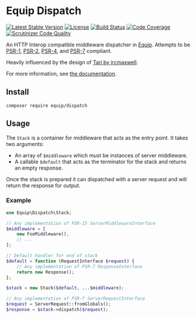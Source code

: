 Equip Dispatch
==============

[![Latest Stable Version](https://img.shields.io/packagist/v/equip/dispatch.svg)](https://packagist.org/packages/equip/dispatch)
[![License](https://img.shields.io/packagist/l/equip/dispatch.svg)](https://github.com/equip/dispatch/blob/master/LICENSE)
[![Build Status](https://travis-ci.org/equip/dispatch.svg)](https://travis-ci.org/equip/dispatch)
[![Code Coverage](https://scrutinizer-ci.com/g/equip/dispatch/badges/coverage.png?b=master)](https://scrutinizer-ci.com/g/equip/dispatch/?branch=master)
[![Scrutinizer Code Quality](https://scrutinizer-ci.com/g/equip/dispatch/badges/quality-score.png?b=master)](https://scrutinizer-ci.com/g/equip/dispatch/?branch=master)

An HTTP Interop compatible middleware dispatcher in [Equip](http://equip.github.io/).
Attempts to be [PSR-1](http://www.php-fig.org/psr/psr-1/), [PSR-2](http://www.php-fig.org/psr/psr-2/),
[PSR-4](http://www.php-fig.org/psr/psr-4/), and [PSR-7](http://www.php-fig.org/psr/psr-7/) compliant.

Heavily influenced by the design of [Tari by ircmaxwell](https://github.com/ircmaxell/Tari-PHP).

For more information, see [the documentation](http://equipframework.readthedocs.org/en/latest/dispatch).

## Install

```
composer require equip/dispatch
```

## Usage

The `Stack` is a container for middleware that acts as the entry point. It takes
two arguments:

- An array of `$middleware` which must be instances of server middleware.
- A callable `$default` that acts as the terminator for the stack and returns
  an empty response.

Once the stack is prepared it can dispatched with a server request and will return
the response for output.

### Example

```php
use Equip\Dispatch\Stack;

// Any implementation of PSR-15 ServerMiddlewareInterface
$middleware = [
    new FooMiddleware(),
    // ...
];

// Default handler for end of stack
$default = function (RequestInterface $request) {
    // Any implementation of PSR-7 ResponseInterface
    return new Response();
};

$stack = new Stack($default, ...$middleware);

// Any implementation of PSR-7 ServerRequestInterface
$request = ServerRequest::fromGlobals();
$response = $stack->dispatch($request);
```
